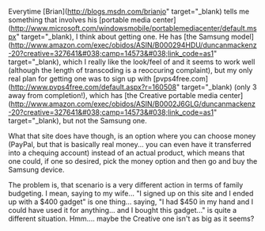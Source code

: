 Everytime [Brian](http://blogs.msdn.com/brianjo" target="_blank) tells me something that involves his [portable media center](http://www.microsoft.com/windowsmobile/portablemediacenter/default.mspx" target="_blank), I think about getting one. He has [the Samsung model](http://www.amazon.com/exec/obidos/ASIN/B000294HDU/duncanmackenz-20?creative=327641&#038;camp=14573&#038;link_code=as1" target="_blank), which I really like the look/feel of and it seems to work well (although the length of transcoding is a reoccuring complaint), but my only real plan for getting one was to sign up with [pvps4free.com](http://www.pvps4free.com/default.aspx?r=160508" target="_blank) (only 3 away from completion!), which has [the Creative portable media center](http://www.amazon.com/exec/obidos/ASIN/B0002J6GLG/duncanmackenz-20?creative=327641&#038;camp=14573&#038;link_code=as1" target="_blank), but not the Samsung one.

What that site does have though, is an option where you can choose money (PayPal, but that is basically real money... you can even have it transferred into a chequing account) instead of an actual product, which means that one could, if one so desired, pick the money option and then go and buy the Samsung device.

The problem is, that scenario is a very different action in terms of family budgeting. I mean, saying to my wife... "I signed up on this site and I ended up with a $400 gadget" is one thing... saying, "I had $450 in my hand and I could have used it for anything... and I bought this gadget..." is quite a different situation. Hmm.... maybe the Creative one isn't as big as it seems?